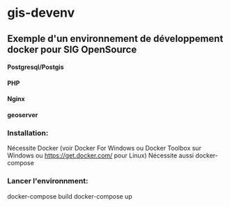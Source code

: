 # gis-devenv

## Exemple d'un environnement de développement docker pour SIG OpenSource

#### Postgresql/Postgis
#### PHP
#### Nginx
#### geoserver

### Installation:
Nécessite Docker (voir Docker For Windows ou Docker Toolbox sur Windows ou https://get.docker.com/ pour Linux)
Nécessite aussi docker-compose

### Lancer l'environnment:
docker-compose build
docker-compose up
